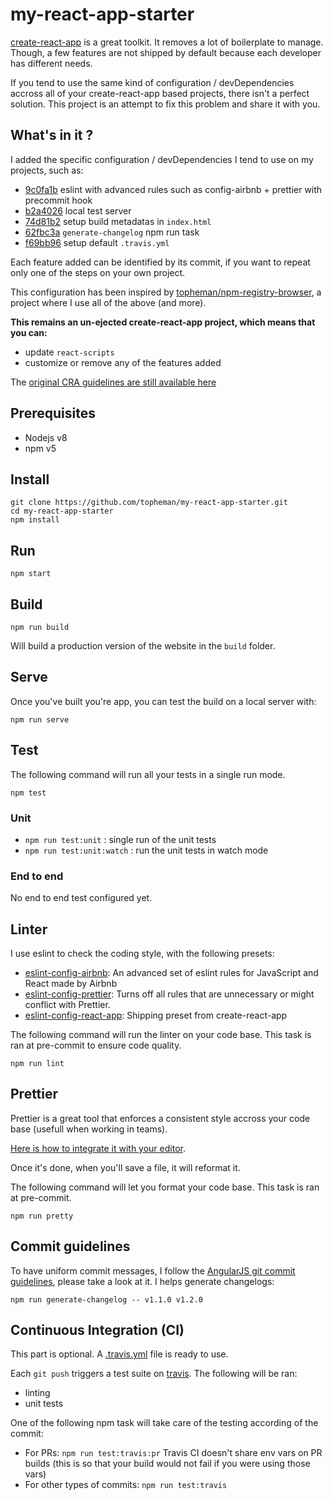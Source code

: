 # my-react-app-starter

[create-react-app](https://github.com/facebook/create-react-app) is a great toolkit. It removes a lot of boilerplate to manage. Though, a few features are not shipped by default because each developer has different needs.

If you tend to use the same kind of configuration / devDependencies accross all of your create-react-app based projects, there isn't a perfect solution. This project is an attempt to fix this problem and share it with you.

## What's in it ?

I added the specific configuration / devDependencies I tend to use on my projects, such as:

* [9c0fa1b](https://github.com/topheman/my-react-app-starter/commit/9c0fa1b881decde46c11957b1e5cab3aeccc7d1c) eslint with advanced rules such as config-airbnb + prettier with precommit hook
* [b2a4026](https://github.com/topheman/my-react-app-starter/commit/b2a4026cd68704fccce7c294cee6067e5d098738) local test server
* [74d81b2](https://github.com/topheman/my-react-app-starter/commit/74d81b24456ec2d6d5ff786b64fc0bfbfe66b195) setup build metadatas in `index.html`
* [62fbc3a](https://github.com/topheman/my-react-app-starter/commit/62fbc3aababe8a91a9d380d4e8c8fa37ab3ce6fe) `generate-changelog` npm run task
* [f69bb96](https://github.com/topheman/my-react-app-starter/commit/f69bb969bb13c1e39444dbafca5306e4c6ed252a) setup default `.travis.yml`

Each feature added can be identified by its commit, if you want to repeat only one of the steps on your own project.

This configuration has been inspired by [topheman/npm-registry-browser](https://github.com/topheman/npm-registry-browser), a project where I use all of the above (and more).

**This remains an un-ejected create-react-app project, which means that you can:**

* update `react-scripts`
* customize or remove any of the features added

The [original CRA guidelines are still available here](README.cra.md)

## Prerequisites

* Nodejs v8
* npm v5

## Install

```shell
git clone https://github.com/topheman/my-react-app-starter.git
cd my-react-app-starter
npm install
```

## Run

```shell
npm start
```

## Build

```shell
npm run build
```

Will build a production version of the website in the `build` folder.

## Serve

Once you've built you're app, you can test the build on a local server with:

```shell
npm run serve
```

## Test

The following command will run all your tests in a single run mode.

```shell
npm test
```

### Unit

* `npm run test:unit` : single run of the unit tests
* `npm run test:unit:watch` : run the unit tests in watch mode

### End to end

No end to end test configured yet.

## Linter

I use eslint to check the coding style, with the following presets:

* [eslint-config-airbnb](https://www.npmjs.com/package/eslint-config-airbnb): An advanced set of eslint rules for JavaScript and React made by Airbnb
* [eslint-config-prettier](https://www.npmjs.com/package/eslint-config-prettier): Turns off all rules that are unnecessary or might conflict with Prettier.
* [eslint-config-react-app](https://www.npmjs.com/package/eslint-config-react-app): Shipping preset from create-react-app

The following command will run the linter on your code base. This task is ran at pre-commit to ensure code quality.

```shell
npm run lint
```

## Prettier

Prettier is a great tool that enforces a consistent style accross your code base (usefull when working in teams).

[Here is how to integrate it with your editor](https://prettier.io/docs/en/editors.html).

Once it's done, when you'll save a file, it will reformat it.

The following command will let you format your code base. This task is ran at pre-commit.

```shell
npm run pretty
```

## Commit guidelines

To have uniform commit messages, I follow the [AngularJS git commit guidelines](https://github.com/angular/angular.js/blob/master/CONTRIBUTING.md#-git-commit-guidelines), please take a look at it. I helps generate changelogs:

```shell
npm run generate-changelog -- v1.1.0 v1.2.0
```

## Continuous Integration (CI)

This part is optional. A [.travis.yml](.travis.yml) file is ready to use.

Each `git push` triggers a test suite on [travis](https://travis-ci.org/topheman/my-react-app-starter). The following will be ran:

* linting
* unit tests

One of the following npm task will take care of the testing according of the commit:

* For PRs: `npm run test:travis:pr` Travis CI doesn't share env vars on PR builds (this is so that your build would not fail if you were using those vars)
* For other types of commits: `npm run test:travis`
